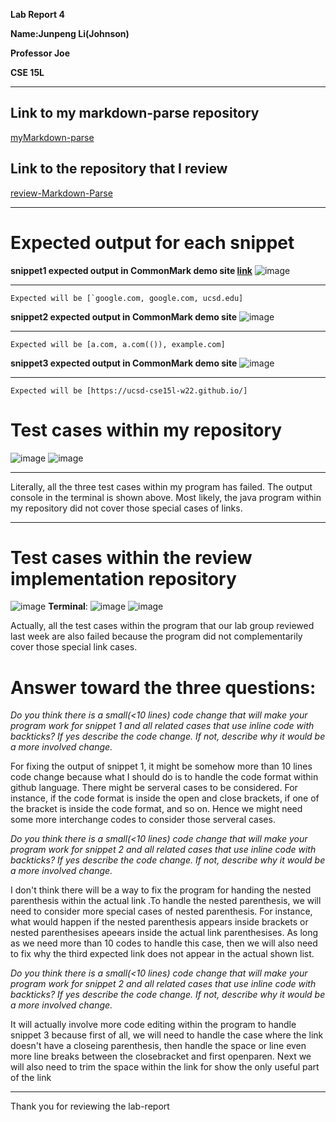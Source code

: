 >
**Lab Report 4**
>
**Name:Junpeng Li(Johnson)**
>
**Professor Joe**
>
**CSE 15L**
>
___
## Link to my markdown-parse repository
[myMarkdown-parse](https://github.com/johnsonli010801/markdown-parse)
>
## Link to the repository that I review
[review-Markdown-Parse](https://github.com/Darrengn/markdown-parse)
___
# Expected output for each snippet
>
**snippet1 expected output in CommonMark demo site [link](https://spec.commonmark.org/dingus/)**
![image](lab4-1.png)
___
```
Expected will be [`google.com, google.com, ucsd.edu]
```
>
**snippet2 expected output in CommonMark demo site**
![image](lab4-2.png)
___
```
Expected will be [a.com, a.com(()), example.com]
```
>
**snippet3 expected output in CommonMark demo site**
![image](lab4-3.png)
___
```
Expected will be [https://ucsd-cse15l-w22.github.io/]
```
>
# Test cases within my repository
![image](lab4-myTest.JPG)
![image](lab4-myTestTerminal.png)
___
>
Literally, all the three test cases within my program has failed. The output console in the terminal is shown above. Most likely, the java program within my repository did not cover those special cases of links.
>
___
# Test cases within the review implementation repository
![image](lab4-reviewImpleTest.png)
**Terminal**:
![image](lab4-reviewTestTerminal1.png)
![image](lab4-reviewTestTerminal2.png)
>
Actually, all the test cases within the program that our lab group reviewed last week are also failed because the program did not complementarily cover those special link cases.

# Answer toward the three questions:
*Do you think there is a small(<10 lines) code change that will make your program work for snippet 1 and all related cases that use inline code with backticks? If yes describe the code change. If not, describe why it would be a more involved change.*
>
For fixing the output of snippet 1, it might be somehow more than 10 lines code change because what I should do is to handle the code format within github language. There might be serveral cases to be considered. For instance, if the code format is inside the open and close brackets, if one of the bracket is inside the code format, and so on. Hence we might need some more interchange codes to consider those serveral cases.
>
*Do you think there is a small(<10 lines) code change that will make your program work for snippet 2 and all related cases that use inline code with backticks? If yes describe the code change. If not, describe why it would be a more involved change.*
> 
I don't think there will be a way to fix the program for handing the nested parenthesis within the actual link .To handle the nested parenthesis, we will need to consider more special cases of nested parenthesis. For instance, what would happen if the nested parenthesis appears inside brackets or nested parenthesises apeears inside the actual link parenthesises. As long as we need more than 10 codes to handle this case, then we will also need to fix why the third expected link does not appear in the actual shown list.
>
*Do you think there is a small(<10 lines) code change that will make your program work for snippet 2 and all related cases that use inline code with backticks? If yes describe the code change. If not, describe why it would be a more involved change.*
> 
It will actually involve more code editing within  the program to handle snippet 3 because first of all, we will need to handle the case where the link doesn't have a closeing parenthesis, then handle the space  or line even more line breaks between the closebracket and first openparen. Next we will also need to trim the space within the link for show the only useful part of the link
>
___
Thank you for reviewing the lab-report

